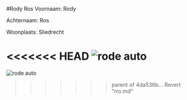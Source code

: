 #Rody Ros
Voornaam: Rody


Achternaam: Ros


Woonplaats: Sliedrecht


<<<<<<< HEAD
![rode auto](https://www.google.nl/url?sa=i&rct=j&q=&esrc=s&source=images&cd=&cad=rja&uact=8&ved=0ahUKEwjQ2uuCnejKAhVFDQ8KHXuRCRwQjRwIBw&url=http%3A%2F%2Fwww.usa-car-import.com%2F&psig=AFQjCNExyAih9C9a0gwfDzoE2cNtPO0RyQ&ust=1455022949841132)
=======
![rode auto](https://www.google.nl/url?sa=i&rct=j&q=&esrc=s&source=images&cd=&cad=rja&uact=8&ved=0ahUKEwjQ2uuCnejKAhVFDQ8KHXuRCRwQjRwIBw&url=http%3A%2F%2Fwww.usa-car-import.com%2F&psig=AFQjCNExyAih9C9a0gwfDzoE2cNtPO0RyQ&ust=1455022949841132)
>>>>>>> parent of 4da536b... Revert "rro.md"
